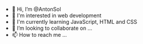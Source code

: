- 👋 Hi, I’m @AntonSol
- 👀 I'm interested in web development
- 🌱 I'm currently learning JavaScript, HTML and CSS
- 💞️ I’m looking to collaborate on ...
- 📫 How to reach me ...

<!---
AntonSol/AntonSol is a ✨ special ✨ repository because its `README.md` (this file) appears on your GitHub profile.
You can click the Preview link to take a look at your changes.
--->
